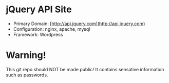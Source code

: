 # jQuery API Site

* Primary Domain: [http://api.jquery.com](http://api.jquery.com)
* Configuration: nginx, apache, mysql
* Framework: Wordpress

# Warning!
This git repo should NOT be made public! It contains sensative information such as passwords.
